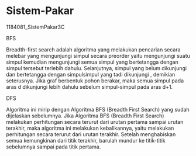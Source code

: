 # Sistem-Pakar

1184081_SistemPakar3C

BFS

Breadth-first search adalah algoritma yang melakukan pencarian secara melebar yang mengunjungi simpul secara preorder yaitu mengunjungi suatu simpul kemudian mengunjungi semua simpul yang bertetangga dengan simpul tersebut terlebih dahulu. Selanjutnya, simpul yang belum dikunjungi dan bertetangga dengan simpulsimpul yang tadi dikunjungi , demikian seterusnya. Jika graf berbentuk pohon berakar, maka semua simpul pada aras d dikunjungi lebih dahulu sebelum simpul-simpul pada aras d+1.

DFS

Algoritma ini mirip dengan Algoritma BFS (Breadth First Search) yang sudah dijelaskan sebelumnya. Jika Algoritma BFS (Breadth First Search) melakukan perhitungan secara terurut dari urutan pertama sampai urutan terakhir, maka algoritma ini melakukan kebalikannya, yaitu melakukan perhitungan secara terurut dari urutan terakhir. Setelah menghabiskan semua kemungkinan dari titik terakhir, barulah mundur ke titik-titik sebelumnya sampai pada titik pertama.
